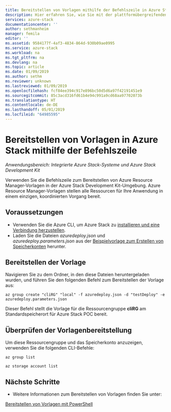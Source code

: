 ```yaml
---
title: Bereitstellen von Vorlagen mithilfe der Befehlszeile in Azure Stack | Microsoft-Dokumentation
description: Hier erfahren Sie, wie Sie mit der plattformübergreifenden Befehlszeilenschnittstelle (Command Line Interface, CLI) Vorlagen in Azure Stack bereitstellen.
services: azure-stack
documentationcenter: ''
author: sethmanheim
manager: femila
editor: ''
ms.assetid: 9584177f-4af3-4834-864d-930b09ae0995
ms.service: azure-stack
ms.workload: na
ms.tgt_pltfrm: na
ms.devlang: na
ms.topic: article
ms.date: 01/09/2019
ms.author: sethm
ms.reviewer: unknown
ms.lastreviewed: 01/09/2019
ms.openlocfilehash: fcf84ee394c917e896bc50d5d6a97f42191451e9
ms.sourcegitcommit: 85c3acd316fd61b4e94c991a9cd68aa97702073b
ms.translationtype: HT
ms.contentlocale: de-DE
ms.lasthandoff: 05/01/2019
ms.locfileid: "64985595"
---
```

# <a name="deploy-templates-in-azure-stack-using-the-command-line"></a>Bereitstellen von Vorlagen in Azure Stack mithilfe der Befehlszeile

*Anwendungsbereich: Integrierte Azure Stack-Systeme und Azure Stack Development Kit*

Verwenden Sie die Befehlszeile zum Bereitstellen von Azure Resource Manager-Vorlagen in der Azure Stack Development Kit-Umgebung. Azure Resource Manager-Vorlagen stellen alle Ressourcen für Ihre Anwendung in einem einzigen, koordinierten Vorgang bereit.

## <a name="before-you-begin"></a>Voraussetzungen

- Verwenden Sie die Azure CLI, um Azure Stack zu [installieren und eine Verbindung herzustellen](azure-stack-version-profiles-azurecli2.md).
- Laden Sie die Dateien *azuredeploy.json* und *azuredeploy.parameters.json* aus der [Beispielvorlage zum Erstellen von Speicherkonten](https://github.com/Azure/AzureStack-QuickStart-Templates/tree/master/101-create-storage-account) herunter.

## <a name="deploy-template"></a>Bereitstellen der Vorlage

Navigieren Sie zu dem Ordner, in den diese Dateien heruntergeladen wurden, und führen Sie den folgenden Befehl zum Bereitstellen der Vorlage aus:

```azurecli
az group create "cliRG" "local" -f azuredeploy.json -d "testDeploy" -e azuredeploy.parameters.json
```

Dieser Befehl stellt die Vorlage für die Ressourcengruppe **cliRG** am Standardspeicherort für Azure Stack POC bereit.

## <a name="validate-template-deployment"></a>Überprüfen der Vorlagenbereitstellung

Um diese Ressourcengruppe und das Speicherkonto anzuzeigen, verwenden Sie die folgenden CLI-Befehle:

```azurecli
az group list

az storage account list
```

## <a name="next-steps"></a>Nächste Schritte

- Weitere Informationen zum Bereitstellen von Vorlagen finden Sie unter:

[Bereitstellen von Vorlagen mit PowerShell](azure-stack-deploy-template-powershell.md)
